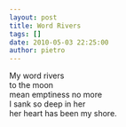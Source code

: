 ```yaml
---
layout: post
title: Word Rivers
tags: []
date: 2010-05-03 22:25:00
author: pietro
---
```

My word rivers<br/>to the moon<br/>mean emptiness no more<br/>I sank so deep in her<br/>her heart has been my shore.
